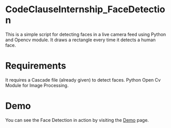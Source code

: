 # CodeClauseInternship_FaceDetection
This is a simple script for detecting faces in a live camera feed using Python and Opencv module. It draws a rectangle every time it detects a human face.

# Requirements
It requires a Cascade file (already given) to detect faces. Python Open Cv Module for Image Processing.

# Demo
You can see the Face Detection in action by visiting the [Demo](https://vercel.com/new/sukriti-sinhas-projects/success?developer-id=&external-id=&redirect-url=&branch=main&deploymentUrl=code-clause-internship-face-detection-nwhhgcwez.vercel.app&projectName=code-clause-internship-face-detection&s=https%3A%2F%2Fgithub.com%2FSukriti0717%2FCodeClauseInternship_FaceDetection&gitOrgLimit=&hasTrialAvailable=1&totalProjects=1) page.
